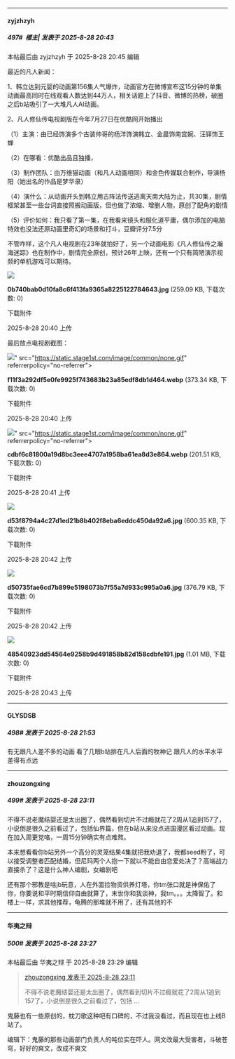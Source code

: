﻿
*****

####  zyjzhzyh  
##### 497#         楼主| 发表于 2025-8-28 20:43

 本帖最后由 zyjzhzyh 于 2025-8-28 20:45 编辑 

最近的凡人新闻：

1、韩立达到元婴的动画第156集人气爆炸，动画官方在微博宣布这15分钟的单集动画最高同时在线观看人数达到44万人，相关话题上了抖音、微博的热榜，破圈之后b站吸引了一大堆凡人AI动画。

2、凡人修仙传电视剧版在今年7月27日在优酷网开始播出

（1）主演：由已经饰演多个古装帅哥的杨洋饰演韩立、金晨饰南宫婉、汪铎饰王蝉

（2）在哪看：优酷出品且独播，

（3）制作团队：由万维猫动画（和凡人动画相同）和金色传媒联合制作，导演杨阳（她出名的作品是梦华录）

（4）演什么：从动画开头到韩立用古阵法传送逃离天南大陆为止，共30集，剧情框架甚至一些台词直接照搬动画版，但也做了浓缩、增删人物，原创了配角的剧情

（5）评价如何：我只看了第一集，在我看来镜头和服化道平庸，偶尔添加的电脑特效也没法还原动画里奇幻的场景和打斗，豆瓣评分7.5分

不管咋样，这个凡人电视剧在23年就拍好了，另一个动画电影《凡人修仙传之瀚海迷踪》也在制作中，剧情完全原创，预计26年上映，还有一个只有简陋演示视频的单机游戏可以期待。

<img src="https://img.stage1st.com/forum/202508/28/204033v7rf3a5xe4x7z422.jpg" referrerpolicy="no-referrer">

<strong>0b740bab0d10fa8c6f413fa9365a8225122784643.jpg</strong> (259.09 KB, 下载次数: 0)

下载附件

2025-8-28 20:40 上传

最后放点电视剧截图：

<img src="https://img.stage1st.com/forum/202508/28/204008xf7wiidzawjkkfbz.webp" referrerpolicy="no-referrer">" src="https://static.stage1st.com/image/common/none.gif" referrerpolicy="no-referrer">

<strong>f11f3a292df5e0fe9925f743683b23a85edf8db1d464.webp</strong> (373.34 KB, 下载次数: 0)

下载附件

2025-8-28 20:40 上传

<img src="https://img.stage1st.com/forum/202508/28/204104yqddqtetgbt8qq48.webp" referrerpolicy="no-referrer">" src="https://static.stage1st.com/image/common/none.gif" referrerpolicy="no-referrer">

<strong>cdbf6c81800a19d8bc3eee4707a1958ba61ea8d3e864.webp</strong> (201.51 KB, 下载次数: 0)

下载附件

2025-8-28 20:41 上传

<img src="https://img.stage1st.com/forum/202508/28/204239aqsbu206p2e329u4.jpg" referrerpolicy="no-referrer">

<strong>d53f8794a4c27d1ed21b8b402f8eba6eddc450da92a6.jpg</strong> (600.35 KB, 下载次数: 0)

下载附件

2025-8-28 20:42 上传

<img src="https://img.stage1st.com/forum/202508/28/204256swxxzjmoodl6jjr2.jpg" referrerpolicy="no-referrer">

<strong>d50735fae6cd7b899e5198073b7f55a7d933c995a0a6.jpg</strong> (376.79 KB, 下载次数: 0)

下载附件

2025-8-28 20:42 上传

<img src="https://img.stage1st.com/forum/202508/28/204329o564u4d0l0mm6em0.jpg" referrerpolicy="no-referrer">

<strong>48540923dd54564e9258b9d491858b82d158cdbfe191.jpg</strong> (1.01 MB, 下载次数: 0)

下载附件

2025-8-28 20:43 上传


*****

####  GLYSDSB  
##### 498#       发表于 2025-8-28 21:53

有无跟凡人差不多的动画 看了几眼b站排在凡人后面的牧神记 跟凡人的水平水平差得有点远


*****

####  zhouzongxing  
##### 499#       发表于 2025-8-28 23:11

不得不说老魔结婴还是太出圈了，偶然看到切片不过瘾就花了2周从1追到157了，小说倒是很久之前看过了，包括仙界篇，但在b站从来没点进国漫区看过动画。现在加入周更党咯，一周15分钟确实有点难熬。

本来想看看你b站另外一个高分的灵笼结果4集就把我劝退了，我都seed粉了，可以接受调整者匹配结婚，但尼玛两个人抱一下就以不能自由恋爱处决了？高端战力直接杀了？这是什么神人编剧，女编剧吧

还有那个邪教是啥jb玩意，人在外面捡物资供养灯塔，你tm张口就是神保佑了你，你要说和平时期信仰自由就算了，末世你和我谈神，我tm。。。太降智了。和楼上一样，求其他推荐，龟腾的那堆就不用了，还有其他的不


*****

####  华夷之辩  
##### 500#       发表于 2025-8-28 23:27

 本帖最后由 华夷之辩 于 2025-8-28 23:29 编辑 
<blockquote><a href="httphttps://stage1st.com/2b/forum.php?mod=redirect&amp;goto=findpost&amp;pid=68335830&amp;ptid=1950481" target="_blank">zhouzongxing 发表于 2025-8-28 23:11</a>

不得不说老魔结婴还是太出圈了，偶然看到切片不过瘾就花了2周从1追到157了，小说倒是很久之前看过了，包括 ...</blockquote>
鬼藤也有一些原创的，枕刀歌这种吧有口碑的，不过我没看过，而且现在也上线B站了。

编辑下：鬼藤的那些动画部门负责人的吨位实在吓人。网文改最大受害者，斗破苍穹，好好的爽文，改成不爽文

